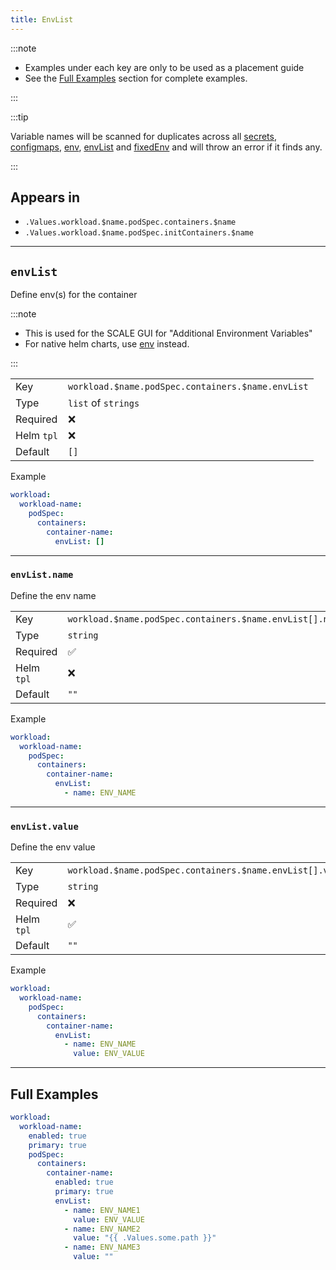 ```yaml
---
title: EnvList
---
```


:::note

- Examples under each key are only to be used as a placement guide
- See the [Full Examples](/general/common/container/envlist#full-examples) section for complete examples.

:::

:::tip

Variable names will be scanned for duplicates across all
[secrets](/general/common/secret), [configmaps](/general/common/configmap),
[env](/general/common/env), [envList](/general/common/envlist) and [fixedEnv](/general/common/fixedenv)
and will throw an error if it finds any.

:::

## Appears in

- `.Values.workload.$name.podSpec.containers.$name`
- `.Values.workload.$name.podSpec.initContainers.$name`

---

## `envList`

Define env(s) for the container

:::note

- This is used for the SCALE GUI for "Additional Environment Variables"
- For native helm charts, use [env](/general/common/env) instead.

:::

|            |                                                   |
| ---------- | ------------------------------------------------- |
| Key        | `workload.$name.podSpec.containers.$name.envList` |
| Type       | `list` of `strings`                               |
| Required   | ❌                                                |
| Helm `tpl` | ❌                                                |
| Default    | `[]`                                              |

Example

```yaml
workload:
  workload-name:
    podSpec:
      containers:
        container-name:
          envList: []
```

---

### `envList.name`

Define the env name

|            |                                                          |
| ---------- | -------------------------------------------------------- |
| Key        | `workload.$name.podSpec.containers.$name.envList[].name` |
| Type       | `string`                                                 |
| Required   | ✅                                                       |
| Helm `tpl` | ❌                                                       |
| Default    | `""`                                                     |

Example

```yaml
workload:
  workload-name:
    podSpec:
      containers:
        container-name:
          envList:
            - name: ENV_NAME
```

---

### `envList.value`

Define the env value

|            |                                                           |
| ---------- | --------------------------------------------------------- |
| Key        | `workload.$name.podSpec.containers.$name.envList[].value` |
| Type       | `string`                                                  |
| Required   | ❌                                                        |
| Helm `tpl` | ✅                                                        |
| Default    | `""`                                                      |

Example

```yaml
workload:
  workload-name:
    podSpec:
      containers:
        container-name:
          envList:
            - name: ENV_NAME
              value: ENV_VALUE
```

---

## Full Examples

```yaml
workload:
  workload-name:
    enabled: true
    primary: true
    podSpec:
      containers:
        container-name:
          enabled: true
          primary: true
          envList:
            - name: ENV_NAME1
              value: ENV_VALUE
            - name: ENV_NAME2
              value: "{{ .Values.some.path }}"
            - name: ENV_NAME3
              value: ""
```
